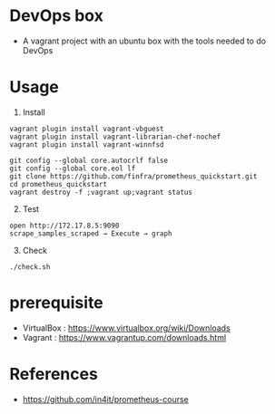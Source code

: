 
# DevOps box
* A vagrant project with an ubuntu box with the tools needed to do DevOps

# Usage
1. Install
```
vagrant plugin install vagrant-vbguest
vagrant plugin install vagrant-librarian-chef-nochef
vagrant plugin install vagrant-winnfsd

git config --global core.autocrlf false
git config --global core.eol lf
git clone https://github.com/finfra/prometheus_quickstart.git
cd prometheus_quickstart
vagrant destroy -f ;vagrant up;vagrant status
```
2. Test
```
open http://172.17.8.5:9090
scrape_samples_scraped → Execute → graph
```

3. Check
```
./check.sh
```


# prerequisite
* VirtualBox : https://www.virtualbox.org/wiki/Downloads
* Vagrant : https://www.vagrantup.com/downloads.html

# References
* https://github.com/in4it/prometheus-course
